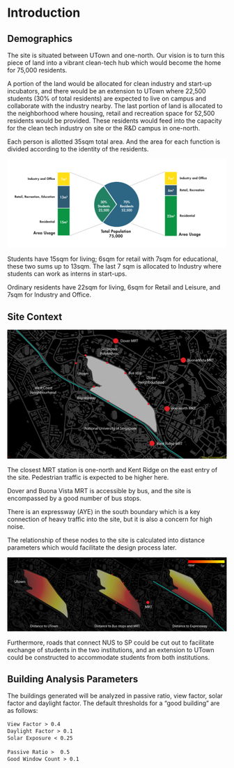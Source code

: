 #  Introduction

##  Demographics

The site is situated between UTown and one-north. Our vision is to turn this piece of land into a vibrant clean-tech hub which would become the home for 75,000 residents. 

A portion of the land would be allocated for clean industry and start-up incubators, and there would be an extension to UTown where 22,500 students (30% of total residents) are expected to live on campus and collaborate with the industry nearby. The last portion of land is allocated to the neighborhood where housing, retail and recreation space for 52,500 residents would be provided. These residents would feed into the capacity for the clean tech industry on site or the R&D campus in one-north.

Each person is allotted 35sqm total area. And the area for each function is divided according to the identity of the residents.

![text label](./imgs/d3.png)

Students have 15sqm for living; 6sqm for retail with 7sqm for educational, these two sums up to 13sqm. The last 7 sqm is allocated to Industry where students can work as interns in start-ups.

Ordinary residents have 22sqm for living, 6sqm for Retail and Leisure, and 7sqm for Industry and Office.


##  Site Context

![text label](./imgs/d1.PNG)

The closest MRT station is one-north and Kent Ridge on the east entry of the site. Pedestrian traffic is expected to be higher here. 

Dover and Buona Vista MRT is accessible by bus, and the site is encompassed by a good number of bus stops.

There is an expressway (AYE) in the south boundary which is a key connection of heavy traffic into the site, but it is also a concern for high noise.

The relationship of these nodes to the site is calculated into distance parameters which would facilitate the design process later.

![text label](./imgs/d2.PNG)

Furthermore, roads that connect NUS to SP could be cut out to facilitate exchange of students in the two institutions, and an extension to UTown could be constructed to accommodate students from both institutions.



## Building Analysis Parameters

The buildings generated will be analyzed in passive ratio, view factor, solar factor and daylight factor. The default thresholds for a “good building” are as follows:

    View Factor > 0.4
    Daylight Factor > 0.1
    Solar Exposure < 0.25

    Passive Ratio >  0.5
    Good Window Count > 0.1
